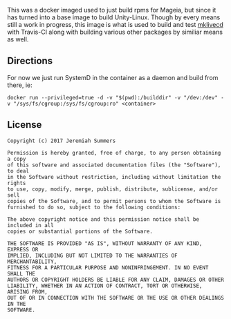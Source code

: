 This was a docker imaged used to just build rpms for Mageia, but since it has turned into a base image to build Unity-Linux. Though by every means still a work in progress, this image is what is used to build and test [mklivecd](https://github.com/unity-linux/mklivecd) with Travis-CI along with building various other packages by similiar means as well.


Directions
---
For now we just run SystemD in the container as a daemon and build from there, ie:
```
docker run --privileged=true -d -v "$(pwd):/builddir" -v "/dev:/dev" -v "/sys/fs/cgroup:/sys/fs/cgroup:ro" <container>
```

License
---
```
Copyright (c) 2017 Jeremiah Summers

Permission is hereby granted, free of charge, to any person obtaining a copy
of this software and associated documentation files (the "Software"), to deal
in the Software without restriction, including without limitation the rights
to use, copy, modify, merge, publish, distribute, sublicense, and/or sell
copies of the Software, and to permit persons to whom the Software is
furnished to do so, subject to the following conditions:

The above copyright notice and this permission notice shall be included in all
copies or substantial portions of the Software.

THE SOFTWARE IS PROVIDED "AS IS", WITHOUT WARRANTY OF ANY KIND, EXPRESS OR
IMPLIED, INCLUDING BUT NOT LIMITED TO THE WARRANTIES OF MERCHANTABILITY,
FITNESS FOR A PARTICULAR PURPOSE AND NONINFRINGEMENT. IN NO EVENT SHALL THE
AUTHORS OR COPYRIGHT HOLDERS BE LIABLE FOR ANY CLAIM, DAMAGES OR OTHER
LIABILITY, WHETHER IN AN ACTION OF CONTRACT, TORT OR OTHERWISE, ARISING FROM,
OUT OF OR IN CONNECTION WITH THE SOFTWARE OR THE USE OR OTHER DEALINGS IN THE
SOFTWARE.
```

